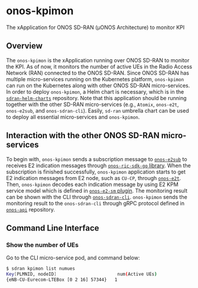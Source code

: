 # onos-kpimon
The xApplication for ONOS SD-RAN (µONOS Architecture) to monitor KPI

## Overview
The `onos-kpimon` is the xApplication running over ONOS SD-RAN to monitor the KPI.
As of now, it monitors the number of active UEs in the Radio Access Network (RAN) connected to the ONOS SD-RAN.
Since ONOS SD-RAN has multiple micro-services running on the Kubernetes platform, `onos-kpimon` can run on the Kubernetes along with other ONOS SD-RAN micro-services.
In order to deploy `onos-kpimon`, a Helm chart is necessary, which is in the [`sdran-helm-charts`](https://github.com/onosproject/sdran-helm-charts) repository.
Note that this application should be running together with the other SD-RAN micro-services (e.g., `Atomix`, `onos-e2t`, `onos-e2sub`, and `onos-sdran-cli`).
Easily, `sd-ran` umbrella chart can be used to deploy all essential micro-services and `onos-kpimon`. 

## Interaction with the other ONOS SD-RAN micro-services
To begin with, `onos-kpimon` sends a subscription message to [`onos-e2sub`](https://github.com/onosproject/onos-e2sub) to receives E2 indication messages through [`onos-ric-sdk-go` library](https://github.com/onosproject/onos-ric-sdk-go).
When the subscription is finished successfully, `onos-kpimon` application starts to get E2 indication messages from E2 node, such as `CU-CP`, through [`onos-e2t`](https://github.com/onosproject/onos-e2t).
Then, `onos-kpimon` decodes each indication message by using E2 KPM service model which is defined in [`onos-e2-sm` plugin](https://github.com/onosproject/onos-e2-sm).
The monitoring result can be shown with the CLI through [`onos-sdran-cli`](https://github.com/onosproject/onos-cli).
`onos-kpimon` sends the monitoring result to the `onos-sdran-cli` through gRPC protocol defined in [`onos-api`](https://github.com/onosproject/onos/api) repository.

## Command Line Interface
### Show the number of UEs
Go to the CLI micro-service pod, and command below:
```bash
$ sdran kpimon list numues
Key[PLMNID, nodeID]                       num(Active UEs)
{eNB-CU-Eurecom-LTEBox [0 2 16] 57344}   1
```
